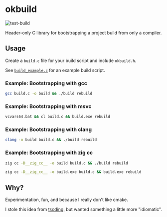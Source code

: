 # okbuild

![test-build](https://github.com/krscott/okbuild/actions/workflows/test-build.yml/badge.svg)

Header-only C library for bootstrapping a project build from only a compiler.

## Usage

Create a `build.c` file for your build script and include `okbuild.h`.

See [`build_example.c`](build_example.c) for an example build script.


### Example: Bootstrapping with gcc
```sh
gcc build.c -o build && ./build rebuild
```

### Example: Bootstrapping with msvc

```cmd
vcvars64.bat && cl build.c && build.exe rebuild
```

### Example: Bootstrapping with clang
```sh
clang -o build build.c && ./build rebuild
```

### Example: Bootstrapping with zig cc
```sh
zig cc -D__zig_cc__ -o build build.c && ./build rebuild
```
```cmd
zig cc -D__zig_cc__ -o build.exe build.c && build.exe rebuild
```

## Why?

Experimentation, fun, and because I really don't like cmake.

I stole this idea from [tsoding](https://github.com/tsoding/nobuild), but wanted something a
little more "idiomatic".

